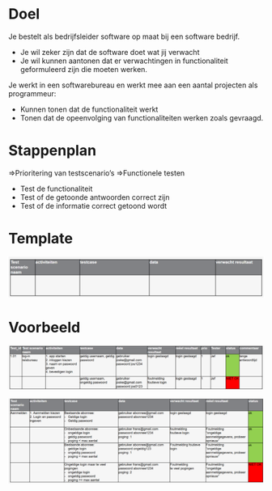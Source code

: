 # Doel
Je bestelt als bedrijfsleider software op maat bij een software bedrijf.
- Je wil zeker zijn dat de software doet wat jij verwacht
- Je wil kunnen aantonen dat er verwachtingen in functionaliteit geformuleerd zijn die moeten werken. 

Je werkt in een softwarebureau en werkt mee aan een aantal projecten als programmeur:
- Kunnen tonen dat de functionaliteit werkt
- Tonen dat de opeenvolging van functionaliteiten werken zoals gevraagd.

# Stappenplan

⇒Prioritering van testscenario’s
⇒Functionele testen

- Test de functionaliteit
- Test of de getoonde antwoorden correct zijn
- Test of de informatie correct getoond wordt
# Template

![](../attachments/20241027103106.png)

# Voorbeeld

![](../attachments/20241027103040.png)

![](../attachments/20241027103120.png)